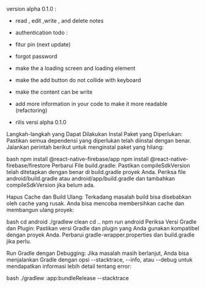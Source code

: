 version alpha 0.1.0 :
- read , edit ,write , and delete notes
- authentication 
todo :

- fitur pin (next update)
- forgot password
- make the a loading screen and loading element 
- make the add button do not collide with keyboard
- make the content can be write
- add more information in your code to make it more readable (refactoring)
- rilis versi alpha 0.1.0


Langkah-langkah yang Dapat Dilakukan
Instal Paket yang Diperlukan: Pastikan semua dependensi yang diperlukan telah diinstal dengan benar. Jalankan perintah berikut untuk menginstal paket yang hilang:

bash
npm install @react-native-firebase/app
npm install @react-native-firebase/firestore
Perbarui File build.gradle: Pastikan compileSdkVersion telah ditetapkan dengan benar di build.gradle proyek Anda. Periksa file android/build.gradle atau android/app/build.gradle dan tambahkan compileSdkVersion jika belum ada.

Hapus Cache dan Build Ulang: Terkadang masalah build bisa disebabkan oleh cache yang rusak. Anda bisa mencoba membersihkan cache dan membangun ulang proyek:

bash
cd android
./gradlew clean
cd ..
npm run android
Periksa Versi Gradle dan Plugin: Pastikan versi Gradle dan plugin yang Anda gunakan kompatibel dengan proyek Anda. Perbarui gradle-wrapper.properties dan build.gradle jika perlu.

Run Gradle dengan Debugging: Jika masalah masih berlanjut, Anda bisa menjalankan Gradle dengan opsi --stacktrace, --info, atau --debug untuk mendapatkan informasi lebih detail tentang error:

bash
./gradlew :app:bundleRelease --stacktrace